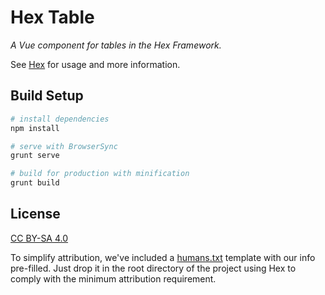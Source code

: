 # Hex Table
*A Vue component for tables in the Hex Framework.*

See [Hex](https://github.com/LionsMouthDigital/Hex#using-hex-vue-components-wo-the-hex-framework)
for usage and more information.

## Build Setup
```sh
# install dependencies
npm install

# serve with BrowserSync
grunt serve

# build for production with minification
grunt build
```

## License
[CC BY-SA 4.0][license]

To simplify attribution, we've included a [humans.txt](humans.txt) template with our info pre-filled.
Just drop it in the root directory of the project using Hex to comply with the minimum
attribution requirement.

[license]: http://creativecommons.org/licenses/by-sa/4.0/
[lmd]: http://lionsmouth.digital
[vue]: http://vuejs.org
